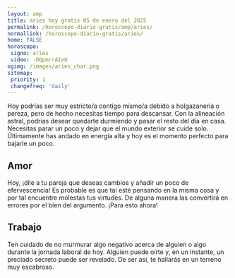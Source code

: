 ```yaml
---
layout: amp
title: aries hoy gratis 05 de enero del 2025 
permalink: /horoscopo-diario-gratis/amp/aries/
normallink: /horoscopo-diario-gratis/aries/
home: FALSE
horoscopo:
 signo: aries
 video: -DQpmrrAIeU
ogimg: /images/aries_char.png
sitemap:
 priority: 1
 changefreq: 'daily'
---
```



Hoy podrías ser muy estricto/a contigo mismo/a debido a holgazanería o pereza, pero de hecho necesitas tiempo para descansar. Con la alineación astral, podrías desear quedarte durmiendo y pasar el resto del día en casa. Necesitas parar un poco y dejar que el mundo exterior se cuide solo. Últimamente has andado en energía alta y hoy es el momento perfecto para bajarle un poco.

## Amor

Hoy, ¡dile a tu pareja que deseas cambios y añadir un poco de efervescencia! Es probable es que tal esté pensando en la misma cosa y por tal encuentre molestas tus virtudes. De alguna manera las convertirá en errores por el bien del argumento. ¡Para esto ahora!

## Trabajo

Ten cuidado de no murmurar algo negativo acerca de alguien o algo durante la jornada laboral de hoy. Alguien puede oírte y, en un instante, un preciado secreto puede ser revelado. De ser así, te hallarás en un terreno muy escabroso.